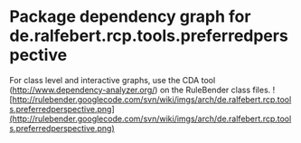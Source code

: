 # Package dependency graph for de.ralfebert.rcp.tools.preferredperspective #
For class level and interactive graphs, use the CDA tool (http://www.dependency-analyzer.org/) on the RuleBender class files.
![http://rulebender.googlecode.com/svn/wiki/imgs/arch/de.ralfebert.rcp.tools.preferredperspective.png](http://rulebender.googlecode.com/svn/wiki/imgs/arch/de.ralfebert.rcp.tools.preferredperspective.png)